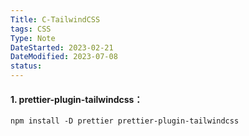 ```yaml
---
Title: C-TailwindCSS
tags: CSS
Type: Note
DateStarted: 2023-02-21 
DateModified: 2023-07-08
status:
---
```


#### 1. prettier-plugin-tailwindcss：
`npm install -D prettier prettier-plugin-tailwindcss`
